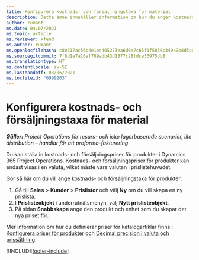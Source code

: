 ```yaml
---
title: Konfigurera kostnads- och försäljningstaxa för material
description: Detta ämne innehåller information om hur du anger kostnads- och försäljningstaxa för material som används i projekt.
author: rumant
ms.date: 04/07/2021
ms.topic: article
ms.reviewer: kfend
ms.author: rumant
ms.openlocfilehash: c80317ac56c4e1ed465273ea6d0a7c65f1f5830c349a9b8d5b6f7f8d92424c7b
ms.sourcegitcommit: 7f8d1e7a16af769adb43d1877c28fdce53975db8
ms.translationtype: HT
ms.contentlocale: sv-SE
ms.lasthandoff: 08/06/2021
ms.locfileid: "6999203"
---
```

# <a name="set-up-cost-and-sales-rates-for-materials"></a>Konfigurera kostnads- och försäljningstaxa för material

_**Gäller:** Project Operations för resurs- och icke lagerbaserade scenarier, lite distribution – handlar för att proforma-fakturering_

Du kan ställa in kostnads- och försäljningspriser för produkter i Dynamics 365 Project Operations. Kostnads- och försäljningspriser för produkter kan endast visas i en valuta, vilket måste vara valutan i prislistehuvudet.

Gör så här om du vill ange kostnads- och försäljningstaxa för produkter: 

1. Gå till **Sales** > **Kunder** > **Prislistor** och välj **Ny** om du vill skapa en ny prislista. 
2. I **Prislisteobjekt** i underrutnätsmenyn, välj **Nytt prislisteobjekt**. 
3. På sidan **Snabbskapa** ange den produkt och enhet som du skapar det nya priset för.

Mer information om hur du definierar priser för katalogartiklar finns i [Konfigurera priser för produkter](/dynamics365/sales-enterprise/create-price-lists-price-list-items-define-pricing-products.md) och [Decimal precision i valuta och prissättning](/dynamics365/sales-enterprise/decimal-precision-currency-pricing.md).

[!INCLUDE[footer-include](../includes/footer-banner.md)]
